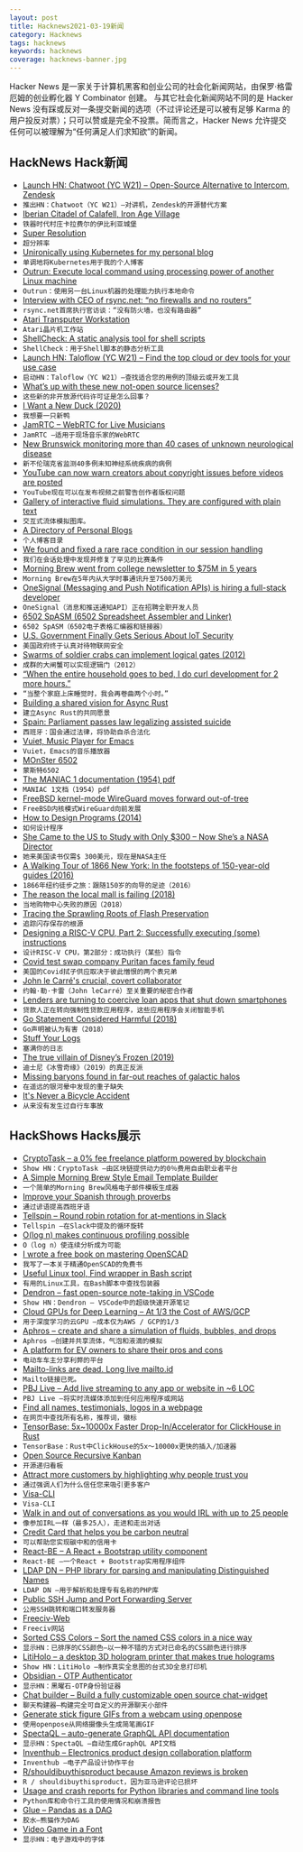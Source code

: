 ```yaml
---
layout: post
title: Hacknews2021-03-19新闻
category: Hacknews
tags: hacknews
keywords: hacknews
coverage: hacknews-banner.jpg
---
```


Hacker News 是一家关于计算机黑客和创业公司的社会化新闻网站，由保罗·格雷厄姆的创业孵化器 Y Combinator 创建。
与其它社会化新闻网站不同的是 Hacker News 没有踩或反对一条提交新闻的选项（不过评论还是可以被有足够 Karma 的用户投反对票）；只可以赞或是完全不投票。简而言之，Hacker News 允许提交任何可以被理解为“任何满足人们求知欲”的新闻。

## HackNews Hack新闻


- [Launch HN: Chatwoot (YC W21) – Open-Source Alternative to Intercom, Zendesk](item?id=26501527)
- `推出HN：Chatwoot（YC W21）–对讲机，Zendesk的开源替代方案`
- [Iberian Citadel of Calafell, Iron Age Village](https://www.atlasobscura.com/places/iberian-citadel-of-calafell)
- `铁器时代村庄卡拉费尔的伊比利亚城堡`
- [Super Resolution](https://blog.adobe.com/en/publish/2021/03/10/from-the-acr-team-super-resolution.html)
- `超分辨率`
- [Unironically using Kubernetes for my personal blog](https://mbuffett.com/posts/kubernetes-setup/)
- `单调地将Kubernetes用于我的个人博客`
- [Outrun: Execute local command using processing power of another Linux machine](https://github.com/Overv/outrun#outrun)
- `Outrun：使用另一台Linux机器的处理能力执行本地命令`
- [Interview with CEO of rsync.net: “no firewalls and no routers”](https://console.dev/qa/rsync-john-kozubik/)
- `rsync.net首席执行官访谈：“没有防火墙，也没有路由器”`
- [Atari Transputer Workstation](http://dunfield.classiccmp.org/atw800/index.htm)
- `Atari晶片机工作站`
- [ShellCheck: A static analysis tool for shell scripts](https://github.com/koalaman/shellcheck)
- `ShellCheck：用于Shell脚本的静态分析工具`
- [Launch HN: Taloflow (YC W21) – Find the top cloud or dev tools for your use case](item?id=26504834)
- `启动HN：Taloflow（YC W21）–查找适合您的用例的顶级云或开发工具`
- [What’s up with these new not-open source licenses?](https://github.blog/2021-03-18-whats-up-with-these-new-not-open-source-licenses/)
- `这些新的非开放源代码许可证是怎么回事？`
- [I Want a New Duck (2020)](https://glyph.twistedmatrix.com/2020/07/new-duck.html)
- `我想要一只新鸭`
- [JamRTC – WebRTC for Live Musicians](https://github.com/lminiero/jamrtc)
- `JamRTC –适用于现场音乐家的WebRTC`
- [New Brunswick monitoring more than 40 cases of unknown neurological disease](https://www.cbc.ca/news/canada/new-brunswick/mad-cow-disease-public-health-1.5953478)
- `新不伦瑞克省监测40多例未知神经系统疾病的病例`
- [YouTube can now warn creators about copyright issues before videos are posted](https://www.theverge.com/2021/3/17/22335728/youtube-checks-monetization-copyright-claim-dispute-tool)
- `YouTube现在可以在发布视频之前警告创作者版权问题`
- [Gallery of interactive fluid simulations. They are configured with plain text](https://github.com/cselab/aphros/wiki/Aphros-Explorer)
- `交互式流体模拟图库。`
- [A Directory of Personal Blogs](https://blogsurf.io)
- `个人博客目录`
- [We found and fixed a rare race condition in our session handling](https://github.blog/2021-03-18-how-we-found-and-fixed-a-rare-race-condition-in-our-session-handling/)
- `我们在会话处理中发现并修复了罕见的比赛条件`
- [Morning Brew went from college newsletter to $75M in 5 years](https://www.businessofbusiness.com/videos/austin-rief-how-morning-brew-went-from-college-newsletter-to-75-million/)
- `Morning Brew在5年内从大学时事通讯升至7500万美元`
- [OneSignal (Messaging and Push Notification APIs) is hiring a full-stack developer](https://onesignal.com/careers/cb3e1383-d52c-43e8-8e7b-b49cbadafc85)
- `OneSignal（消息和推送通知API）正在招聘全职开发人员`
- [6502 SpASM (6502 Spreadsheet Assembler and Linker)](https://github.com/tilleul/apple2/tree/master/tools/6502_assembler)
- `6502 SpASM（6502电子表格汇编器和链接器）`
- [U.S. Government Finally Gets Serious About IoT Security](https://spectrum.ieee.org/telecom/wireless/the-us-government-finally-gets-serious-about-iot-security)
- `美国政府终于认真对待物联网安全`
- [Swarms of soldier crabs can implement logical gates (2012)](https://arxiv.org/abs/1204.1749)
- `成群的大闸蟹可以实现逻辑门（2012）`
- [“When the entire household goes to bed, I do curl development for 2 more hours.”](https://twitter.com/bagder/status/1372572657317711876)
- `“当整个家庭上床睡觉时，我会再卷曲两个小时。”`
- [Building a shared vision for Async Rust](https://blog.rust-lang.org/2021/03/18/async-vision-doc.html)
- `建立Async Rust的共同愿景`
- [Spain: Parliament passes law legalizing assisted suicide](https://www.dw.com/en/spain-parliament-passes-law-legalizing-assisted-suicide/a-56914713)
- `西班牙：国会通过法律，将协助自杀合法化`
- [Vuiet, Music Player for Emacs](https://github.com/mihaiolteanu/vuiet/blob/master/README.md)
- `Vuiet，Emacs的音乐播放器`
- [MOnSter 6502](https://monster6502.com/)
- `蒙斯特6502`
- [The MANIAC 1 documentation (1954) pdf](http://www.bitsavers.org/pdf/lanl/LA-1725_The_MANIAC_Jul54.pdf)
- `MANIAC 1文档（1954）pdf`
- [FreeBSD kernel-mode WireGuard moves forward out-of-tree](https://arstechnica.com/gadgets/2021/03/freebsd-kernel-mode-wireguard-moves-forward-out-of-tree/)
- `FreeBSD内核模式WireGuard向前发展`
- [How to Design Programs (2014)](https://htdp.org/2018-01-06/Book/)
- `如何设计程序`
- [She Came to the US to Study with Only $300 – Now She’s a NASA Director](https://www.goodnewsnetwork.org/diana-trujillo-nasa-role-model-mars)
- `她来美国读书仅需$ 300美元，现在是NASA主任`
- [A Walking Tour of 1866 New York: In the footsteps of 150-year-old guides (2016)](https://ny.curbed.com/2016/7/27/12278588/new-york-city-historic-guidebooks-walking-tour)
- `1866年纽约徒步之旅：跟随150岁的向导的足迹（2016）`
- [The reason the local mall is failing (2018)](https://www.strongtowns.org/journal/2018/4/23/bon-ton-gone)
- `当地购物中心失败的原因（2018）`
- [Tracing the Sprawling Roots of Flash Preservation](https://www.vice.com/en/article/wx8y5y/tracing-the-sprawling-roots-of-flash-preservation)
- `追踪闪存保存的根源`
- [Designing a RISC-V CPU, Part 2: Successfully executing (some) instructions](https://mcla.ug/blog/risc-v-cpu-part-2.html)
- `设计RISC-V CPU，第2部分：成功执行（某些）指令`
- [Covid test swap company Puritan faces family feud](https://www.bloomberg.com/news/features/2021-03-18/covid-test-swab-company-puritan-faces-family-feud)
- `美国的Covid拭子供应取决于彼此憎恨的两个表兄弟`
- [John le Carré's crucial, covert collaborator](https://www.theguardian.com/books/2021/mar/13/my-father-was-famous-as-john-le-carre-my-mother-was-his-crucial-covert-collaborator)
- `约翰·勒·卡雷（John leCarré）至关重要的秘密合作者`
- [Lenders are turning to coercive loan apps that shut down smartphones](https://restofworld.org/2021/loans-that-hijack-your-phone-are-coming-to-india/)
- `贷款人正在转向强制性贷款应用程序，这些应用程序会关闭智能手机`
- [Go Statement Considered Harmful (2018)](https://vorpus.org/blog/notes-on-structured-concurrency-or-go-statement-considered-harmful/)
- `Go声明被认为有害（2018）`
- [Stuff Your Logs](https://pvk.ca/Blog/2021/01/11/stuff-your-logs/)
- `塞满你的日志`
- [The true villain of Disney’s Frozen (2019)](https://pixelatedgeek.com/2019/12/the-secret-villains-of-the-original-frozen-movie/)
- `迪士尼《冰雪奇缘》（2019）的真正反派`
- [Missing baryons found in far-out reaches of galactic halos](https://phys.org/news/2021-03-baryons-far-out-galactic-halos.html)
- `在遥远的银河晕中发现的重子缺失`
- [It's Never a Bicycle Accident](https://slate.com/business/2021/03/shawn-bradley-bicycle-hit-by-car.html?ck_subscriber_id=1208045072)
- `从来没有发生过自行车事故`


## HackShows Hacks展示

- [ CryptoTask – a 0% fee freelance platform powered by blockchain](https://about.cryptotask.org/)
- `Show HN：CryptoTask –由区块链提供动力的0％费用自由职业者平台`
- [ A Simple Morning Brew Style Email Template Builder](https://brewymail.vercel.app/)
- `一个简单的Morning Brew风格电子邮件模板生成器`
- [ Improve your Spanish through proverbs](https://www.dicho.org/allproverbs)
- `通过谚语提高西班牙语`
- [ Tellspin – Round robin rotation for at-mentions in Slack](https://tellspin.app)
- `Tellspin –在Slack中提及的循环旋转`
- [ O(log n) makes continuous profiling possible](https://github.com/pyroscope-io/pyroscope/blob/main/docs/storage-design.md)
- `O（log n）使连续分析成为可能`
- [ I wrote a free book on mastering OpenSCAD](https://mastering-openscad.eu/)
- `我写了一本关于精通OpenSCAD的免费书`
- [ Useful Linux tool, Find wrapper in Bash script](https://github.com/abdulbadii/find-list-search-filter-filesystem-thoroughly)
- `有用的Linux工具，在Bash脚本中查找包装器`
- [ Dendron – fast open-source note-taking in VSCode](https://wiki.dendron.so/)
- `Show HN：Dendron – VSCode中的超级快速开源笔记`
- [ Cloud GPUs for Deep Learning – At 1/3 the Cost of AWS/GCP](https://gpu.land/)
- `用于深度学习的云GPU –成本仅为AWS / GCP的1/3`
- [ Aphros – create and share a simulation of fluids, bubbles, and drops](https://cselab.github.io/aphros/wasm/aphros.html)
- `Aphros –创建并共享流体，气泡和液滴的模拟`
- [ A platform for EV owners to share their pros and cons](https://www.myevreview.com)
- `电动车车主分享利弊的平台`
- [ Mailto-links are dead. Long live mailto.id](https://mailto.id/)
- `Mailto链接已死。 `
- [ PBJ Live – Add live streaming to any app or website in ~6 LOC](https://pbj.live/)
- `PBJ Live –将实时流媒体添加到任何应用程序或网站`
- [ Find all names, testimonials, logos in a webpage](http://findcustomersweb-production.eba-rfkphe2n.us-west-2.elasticbeanstalk.com/)
- `在网页中查找所有名称，推荐词，徽标`
- [ TensorBase: 5x~10000x Faster Drop-In/Accelerator for ClickHouse in Rust](https://tensorbase.io/2021/03/16/announce_base_fe.html)
- `TensorBase：Rust中ClickHouse的5x〜10000x更快的插入/加速器`
- [ Open Source Recursive Kanban](https://github.com/hpennington/kanception)
- `开源递归看板`
- [ Attract more customers by highlighting why people trust you](http://shoutout.so/)
- `通过强调人们为什么信任您来吸引更多客户`
- [ Visa-CLI](https://github.com/rand-net/visa-cli)
- `Visa-CLI`
- [ Walk in and out of conversations as you would IRL with up to 25 people](https://links.scena360.com/ImdC13)
- `像参加IRL一样（最多25人），走进和走出对话`
- [ Credit Card that helps you be carbon neutral](https://www.carbongreen.app/)
- `可以帮助您实现碳中和的信用卡`
- [ React-BE – A React + Bootstrap utility component](https://www.npmjs.com/package/@orizens/react-be)
- `React-BE –一个React + Bootstrap实用程序组件`
- [ LDAP DN – PHP library for parsing and manipulating Distinguished Names](https://github.com/paweldecowski/ldap-dn)
- `LDAP DN –用于解析和处理专有名称的PHP库`
- [ Public SSH Jump and Port Forwarding Server](item?id=26500128)
- `公用SSH跳转和端口转发服务器`
- [ Freeciv-Web](https://github.com/freeciv/freeciv-web/)
- `Freeciv网站`
- [ Sorted CSS Colors – Sort the named CSS colors in a nice way](https://enes.in/sorted-colors)
- `显示HN：已排序的CSS颜色–以一种不错的方式对已命名的CSS颜色进行排序`
- [ LitiHolo – a desktop 3D hologram printer that makes true holograms](http://www.litiholo.com/3d-hologram-printer.html#3DHologramPrinterStory)
- `Show HN：LitiHolo –制作真实全息图的台式3D全息打印机`
- [ Obsidian - OTP Authenticator](https://obsidianapp.io/)
- `显示HN：黑曜石-OTP身份验证器`
- [ Chat builder – Build a fully customizable open source chat-widget](https://github.com/papercups-io/chat-builder)
- `聊天构建器–构建完全可自定义的开源聊天小部件`
- [ Generate stick figure GIFs from a webcam using openpose](http://stickfigure-recorder.web.app/)
- `使用openpose从网络摄像头生成简笔画GIF`
- [ SpectaQL – auto-generate GraphQL API documentation](https://github.com/anvilco/spectaql#spectaql)
- `显示HN：SpectaQL –自动生成GraphQL API文档`
- [ Inventhub – Electronics product design collaboration platform](https://inventhub.io)
- `Inventhub –电子产品设计协作平台`
- [ R/shouldibuythisproduct because Amazon reviews is broken](https://www.reddit.com/r/shouldibuythisproduct/)
- `R / shouldibuythisproduct，因为亚马逊评论已损坏`
- [ Usage and crash reports for Python libraries and command line tools](item?id=26508929)
- `Python库和命令行工具的使用情况和崩溃报告`
- [ Glue – Pandas as a DAG](https://gluedata.io/)
- `胶水–熊猫作为DAG`
- [ Video Game in a Font](https://www.coderelay.io/fontemon.html)
- `显示HN：电子游戏中的字体`

